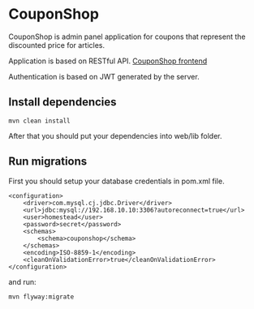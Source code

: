 # CouponShop

CouponShop is admin panel application for coupons that represent the discounted price for articles.

Application is based on RESTful API.
[CouponShop frontend](https://github.com/stefanantic7/coupon-shop-front) 

Authentication is based on JWT generated by the server.


## Install dependencies
```
mvn clean install 
```

After that you should put your dependencies into web/lib folder.

## Run migrations
First you should setup your database credentials in pom.xml file.
```
<configuration>
    <driver>com.mysql.cj.jdbc.Driver</driver>
    <url>jdbc:mysql://192.168.10.10:3306?autoreconnect=true</url>
    <user>homestead</user>
    <password>secret</password>
    <schemas>
        <schema>couponshop</schema>
    </schemas>
    <encoding>ISO-8859-1</encoding>
    <cleanOnValidationError>true</cleanOnValidationError>
</configuration>
```
and run:
```
mvn flyway:migrate
```


